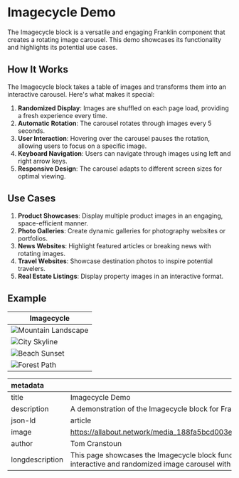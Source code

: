# Imagecycle Demo

The Imagecycle block is a versatile and engaging Franklin component that creates a rotating image carousel. This demo showcases its functionality and highlights its potential use cases.

## How It Works

The Imagecycle block takes a table of images and transforms them into an interactive carousel. Here's what makes it special:

1. **Randomized Display**: Images are shuffled on each page load, providing a fresh experience every time.
2. **Automatic Rotation**: The carousel rotates through images every 5 seconds.
3. **User Interaction**: Hovering over the carousel pauses the rotation, allowing users to focus on a specific image.
4. **Keyboard Navigation**: Users can navigate through images using left and right arrow keys.
5. **Responsive Design**: The carousel adapts to different screen sizes for optimal viewing.

## Use Cases

1. **Product Showcases**: Display multiple product images in an engaging, space-efficient manner.
2. **Photo Galleries**: Create dynamic galleries for photography websites or portfolios.
3. **News Websites**: Highlight featured articles or breaking news with rotating images.
4. **Travel Websites**: Showcase destination photos to inspire potential travelers.
5. **Real Estate Listings**: Display property images in an interactive format.

## Example

| Imagecycle |
|------------|
| ![Mountain Landscape](https://allabout.network/media_188fa5bcd003e5a2d56e7ad3ca233300c9e52f1e5.png) |
| ![City Skyline](https://allabout.network/media_14e918fa88c2a9a810fd454fa04f0bd152c01fed2.jpeg) |
| ![Beach Sunset](https://allabout.network/media_1d92670adcfb7a18a062e49fd7967f4e9f76d8a52.jpeg) |
| ![Forest Path](https://allabout.network/media_1e744525e97292dcd074e9b1c7ab2cf47a048f292.jpeg) |

| metadata |  |
| :---- | :---- |
| title | Imagecycle Demo |
| description | A demonstration of the Imagecycle block for Franklin |
| json-ld | article |
| image | https://allabout.network/media_188fa5bcd003e5a2d56e7ad3ca233300c9e52f1e5.png |
| author | Tom Cranstoun |
| longdescription | This page showcases the Imagecycle block functionality in Franklin, demonstrating an interactive and randomized image carousel with automatic rotation and user controls. |
